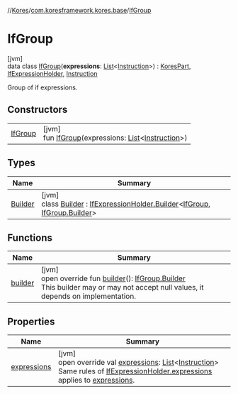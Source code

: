 //[Kores](../../../index.md)/[com.koresframework.kores.base](../index.md)/[IfGroup](index.md)

# IfGroup

[jvm]\
data class [IfGroup](index.md)(**expressions**: [List](https://kotlinlang.org/api/latest/jvm/stdlib/kotlin.collections/-list/index.html)<[Instruction](../../com.koresframework.kores/-instruction/index.md)>) : [KoresPart](../../com.koresframework.kores/-kores-part/index.md), [IfExpressionHolder](../-if-expression-holder/index.md), [Instruction](../../com.koresframework.kores/-instruction/index.md)

Group of if expressions.

## Constructors

| | |
|---|---|
| [IfGroup](-if-group.md) | [jvm]<br>fun [IfGroup](-if-group.md)(expressions: [List](https://kotlinlang.org/api/latest/jvm/stdlib/kotlin.collections/-list/index.html)<[Instruction](../../com.koresframework.kores/-instruction/index.md)>) |

## Types

| Name | Summary |
|---|---|
| [Builder](-builder/index.md) | [jvm]<br>class [Builder](-builder/index.md) : [IfExpressionHolder.Builder](../-if-expression-holder/-builder/index.md)<[IfGroup](index.md), [IfGroup.Builder](-builder/index.md)> |

## Functions

| Name | Summary |
|---|---|
| [builder](builder.md) | [jvm]<br>open override fun [builder](builder.md)(): [IfGroup.Builder](-builder/index.md)<br>This builder may or may not accept null values, it depends on implementation. |

## Properties

| Name | Summary |
|---|---|
| [expressions](expressions.md) | [jvm]<br>open override val [expressions](expressions.md): [List](https://kotlinlang.org/api/latest/jvm/stdlib/kotlin.collections/-list/index.html)<[Instruction](../../com.koresframework.kores/-instruction/index.md)><br>Same rules of [IfExpressionHolder.expressions](../-if-expression-holder/expressions.md) applies to [expressions](expressions.md). |
